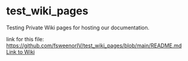 # test_wiki_pages
Testing Private Wiki pages for hosting our documentation. 

link for this file: https://github.com/fsweenorIV/test_wiki_pages/blob/main/README.md
<br> 
[Link to Wiki](../../wiki)
